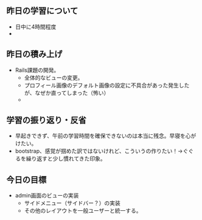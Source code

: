 ## 昨日の学習について
- 日中に4時間程度
- 
## 昨日の積み上げ
- Rails課題の開発。
  - 全体的なビューの変更。
  - プロフィール画像のデフォルト画像の設定に不具合があった発生したが、なぜか直ってしまった（怖い）
  - 
## 学習の振り返り・反省
- 早起きできず、午前の学習時間を確保できないのは本当に残念。早寝を心がけたい。
- bootstrap、感覚が掴めた訳ではないけれど、こういうの作りたい！→ぐぐるを繰り返すと少し慣れてきた印象。

## 今日の目標
- admin画面のビューの実装
  - サイドメニュー（サイドバー？）の実装
  - その他のレイアウトを一般ユーザーと統一する。
